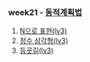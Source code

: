 ### week21 - [동적계획법](https://school.programmers.co.kr/learn/courses/30/parts/12263)

1. [N으로 표현(lv3)](https://school.programmers.co.kr/learn/courses/30/lessons/42895)
2. [정수 삼각형(lv3)](https://school.programmers.co.kr/learn/courses/30/lessons/43105)
3. [등굣길(lv3)](https://school.programmers.co.kr/learn/courses/30/lessons/42898)
